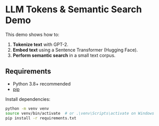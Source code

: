 # LLM Tokens & Semantic Search Demo

This demo shows how to:
1. **Tokenize text** with GPT-2.
2. **Embed text** using a Sentence Transformer (Hugging Face).
3. **Perform semantic search** in a small text corpus.

## Requirements

- Python 3.8+ recommended
- [pip](https://pip.pypa.io/en/stable/)

Install dependencies:

```bash
python -m venv venv
source venv/bin/activate  # or .\venv\Scripts\activate on Windows
pip install -r requirements.txt
